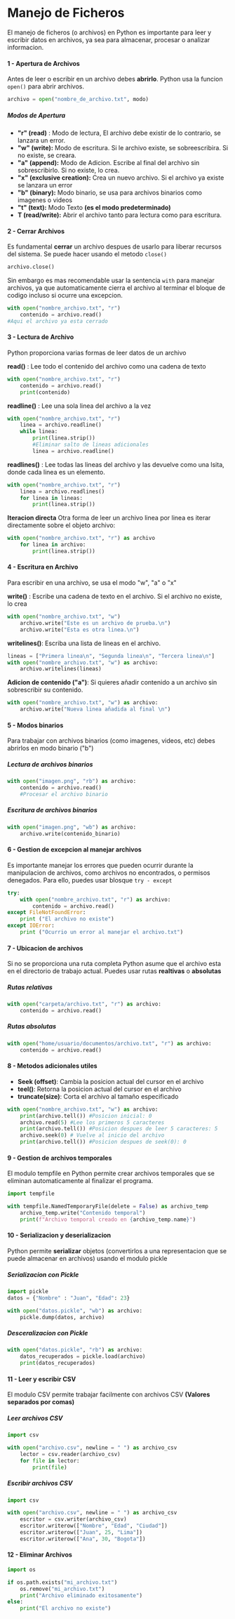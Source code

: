 # Manejo de Ficheros

El manejo de ficheros (o archivos) en Python es importante para leer y escribir datos en archivos, ya sea para almacenar, procesar o analizar informacion.

#### 1 - Apertura de Archivos
Antes de leer o escribir en un archivo debes **abrirlo**. Python usa la funcion `open()` para abrir archivos.

```python
archivo = open("nombre_de_archivo.txt", modo)
```

##### Modos de Apertura
- **"r" (read)** : Modo de lectura, El archivo debe existir de lo contrario, se lanzara un error.
- **"w" (write):** Modo de escritura. Si le archivo existe, se sobreescribira. Si no existe, se creara.
- **"a" (append):** Modo de Adicion. Escribe al final del archivo sin sobrescribirlo. Si no existe, lo crea.
- **"x" (exclusive creation):** Crea un nuevo archivo. Si el archivo ya existe se lanzara un error
- **"b" (binary):** Modo binario, se usa para archivos binarios como imagenes o videos
- **"t" (text):** Modo Texto **(es el modo predeterminado)**
- **T (read/write):** Abrir el archivo tanto para lectura como para escritura.

#### 2 - Cerrar Archivos
Es fundamental **cerrar** un archivo despues de usarlo para liberar recursos del sistema. Se puede hacer usando el metodo `close()`

```python
archivo.close()
```

Sin embargo es mas recomendable usar la sentencia `with` para manejar archivos, ya que automaticamente cierra el archivo al terminar el bloque de codigo incluso si ocurre una excepcion.

```python
with open("nombre_archivo.txt", "r")
	contenido = archivo.read()
#Aqui el archivo ya esta cerrado
```

#### 3 - Lectura de Archivo
Python proporciona varias formas de leer datos de un archivo

**read()** : Lee todo el contenido del archivo como una cadena de texto

```python
with open("nombre_archivo.txt", "r")
	contenido = archivo.read()
	print(contenido)
```

**readline()** : Lee una sola linea del archivo a la vez

```python
with open("nombre_archivo.txt", "r")
	linea = archivo.readline()
	while linea:
		print(linea.strip())
		#Eliminar salto de lineas adicionales
		linea = archivo.readline()
```

**readlines()** : Lee todas las lineas del archivo y las devuelve como una lsita, donde cada linea es un elemento.

```python
with open("nombre_archivo.txt", "r")
	linea = archivo.readlines()
	for linea in lineas:
		print(linea.strip())
```

**Iteracion directa** Otra forma de leer un archivo linea por linea es iterar directamente sobre el objeto archivo:

```python
with open("nombre_archivo.txt", "r") as archivo
	for linea in archivo:
		print(linea.strip())
```

#### 4 - Escritura en Archivo
Para escribir en una archivo, se usa el modo "w", "a" o "x"

**write()** : Escribe una cadena de texto en el archivo. Si el archivo no existe, lo crea
```python
with open("nombre_archivo.txt", "w")
	archivo.write("Este es un archivo de prueba.\n")
	archivo.write("Esta es otra linea.\n")
```

**writelines()**: Escriba una lista de lineas en el archivo.
```python
lineas = ["Primera linea\n", "Segunda linea\n", "Tercera linea\n"]
with open("nombre_archivo.txt", "w") as archivo:
	archivo.writelines(lineas)
```

**Adicion de contenido ("a")**: Si quieres añadir contenido a un archivo sin sobrescribir su contenido.
```python
with open("nombre_archivo.txt", "w") as archivo:
	archivo.write("Nueva linea añadida al final \n")
```

#### 5 - Modos binarios
Para trabajar con archivos binarios (como imagenes, videos, etc) debes abrirlos en modo binario ("b")

##### Lectura de archivos binarios
```python
with open("imagen.png", "rb") as archivo:
	contenido = archivo.read()
	#Procesar el archivo binario
```

##### Escritura de archivos binarios
```python
with open("imagen.png", "wb") as archivo:
	archivo.write(contenido_binario)
```

#### 6 - Gestion de excepcion al manejar archivos
Es importante manejar los errores que pueden ocurrir durante la manipulacion de archivos, como archivos no encontrados, o permisos denegados. Para ello, puedes usar blosque `try - except`

```python
try:
	with open("nombre_archivo.txt", "r") as archivo:
		contenido = archivo.read()
except FileNotFoundError:
	print ("El archivo no existe")
except IOError:
	print ("Ocurrio un error al manejar el archivo.txt")
```

#### 7 - Ubicacion de archivos
Si no se proporciona una ruta completa Python asume que el archivo esta en el directorio de trabajo actual. Puedes usar rutas **realtivas** o **absolutas**

##### Rutas relativas
```python
with open("carpeta/archivo.txt", "r") as archivo:
	contenido = archivo.read()
```

##### Rutas absolutas
```python
with open("home/usuario/documentos/archivo.txt", "r") as archivo:
	contenido = archivo.read()
```

#### 8 - Metodos adicionales utiles
- **Seek (offset)**: Cambia la posicion actual del cursor en el archivo
- **teel()**: Retorna la posicion actual del cursor en el archivo
- **truncate(size)**: Corta el archivo al tamaño especificado

```python
with open("nombre_archivo.txt", "w") as archivo:
	print(archivo.tell()) #Posicion inicial: 0
	archivo.read(5) #Lee los primeros 5 caracteres
	print(archivo.tell()) #Posicion despues de leer 5 caracteres: 5
	archivo.seek(0) # Vuelve al inicio del archivo
	print(archivo.tell()) #Posicion despues de seek(0): 0
```

#### 9 - Gestion de archivos temporales
El modulo tempfile en Python permite crear archivos temporales que se eliminan automaticamente al finalizar el programa.

```python
import tempfile

with tempfile.NamedTemporaryFile(delete = False) as archivo_temp
	archivo_temp.write("Contenido temporal")
	print(f"Archivo temporal creado en {archivo_temp.name}")
```

#### 10 - Serializacion y deserializacion
Python permite **serializar** objetos (convertirlos a una representacion que se puede almacenar en archivos) usando el modulo pickle

##### Serializacion con Pickle
```python
import pickle
datos = {"Nombre" : "Juan", "Edad": 23}

with open("datos.pickle", "wb") as archivo:
	pickle.dump(datos, archivo)
```

##### Desceralizacion con Pickle
```python
with open("datos.pickle", "rb") as archivo:
	datos_recuperados = pickle.load(archivo)
	print(datos_recuperados)
```

#### 11 - Leer y escribir CSV
El modulo CSV permite trabajar facilmente con archivos CSV **(Valores separados por comas)**

##### Leer archivos CSV
```python
import csv

with open("archivo.csv", newline = " ") as archivo_csv
	lector = csv.reader(archivo_csv)
	for file in lector:
		print(file)
```

##### Escribir archivos CSV
```python
import csv

with open("archivo.csv", newline = " ") as archivo_csv
	escritor = csv.writer(archivo_csv)
	escritor.writerow(["Nombre", "Edad", "Ciudad"])
	escritor.writerow(["Juan", 25, "Lima"])
	escritor.writerow(["Ana", 30, "Bogota"])
```

#### 12 - Eliminar Archivos

```python
import os

if os.path.exists("mi_archivo.txt")
	os.remove("mi_archivo.txt")
	print("Archivo eliminado exitosamente")
else:
	print("El archivo no existe")
```